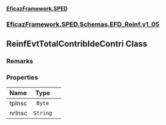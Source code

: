 #### [EficazFramework.SPED](EficazFrameworkSPED.md 'EficazFramework SPED')
### [EficazFramework.SPED.Schemas.EFD_Reinf.v1_05](EficazFramework.SPED.Schemas.EFD_Reinf.v1_05.md 'EficazFramework.SPED.Schemas.EFD_Reinf.v1_05')

## ReinfEvtTotalContribIdeContri Class

### Remarks
### Properties

| Name | Type | |
| :--- | :---: | :--- |
| tpInsc | `Byte` |  |
| nrInsc | `String` |  |
